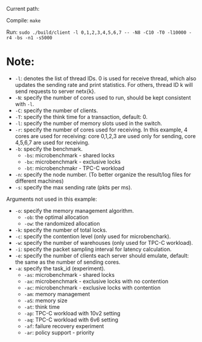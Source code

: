Current path: 

Compile:
`make`

Run:
`sudo ./build/client -l 0,1,2,3,4,5,6,7 -- -N8 -C10 -T0 -l10000 -r4 -bs -n1 -s5000`


# Note:
- `-l`: denotes the list of thread IDs. 0 is used for receive thread, which also updates the sending rate and print statistics. For others, thread ID k will send requests to server netx{k}.
- `-N`: specify the number of cores used to run, should be kept consistent with `-l`.
- `-C`: specify the number of clients.
- `-T`: specify the think time for a transaction, default: 0.
- `-l`: specify the number of memory slots used in the switch.
- `-r`: specify the number of cores used for receiving. In this example, 4 cores are used for receiving: core 0,1,2,3 are used only for sending, core 4,5,6,7 are used for receiving.
- `-b`: specify the benchmark.
    - `-bs`: microbenchmark - shared locks
    - `-bx`: microbenchmark - exclusive locks
    - `-bt`: microbenchmakr - TPC-C workload
- `-n`: specify the node number. (To better organize the result/log files for different machines)
- `-s`: specify the max sending rate (pkts per ms).

Arguments not used in this example:
- `-o`: specify the memory management algorithm.
    - `-ob`: the optimal allocation
    - `-ow`: the randomized allocation
- `-k`: specify the number of total locks.
- `-c`: specify the contention level (only used for microbenchark).
- `-w`: specify the number of warehouses (only used for TPC-C workload).
- `-i`: specify the packet sampling interval for latency calculation.
- `-e`: specify the number of clients each server should emulate, default: the same as the number of sending cores.
- `-a`: specify the task_id (experiment).
    - `-as`: microbenchmark - shared locks
    - `-ax`: microbenchmark - exclusive locks with no contention
    - `-ac`: microbenchmark - exclusive locks with contention
    - `-am`: memory management
    - `-aS`: memory size
    - `-at`: think time
    - `-ap`: TPC-C workload with 10v2 setting
    - `-aq`: TPC-C workload with 6v6 setting
    - `-af`: failure recovery experiment
    - `-ar`: policy support - priority